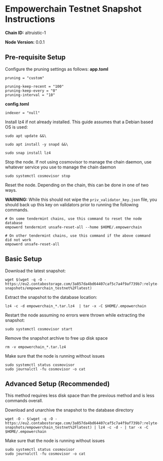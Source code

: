 # Empowerchain Testnet Snapshot Instructions
**Chain ID:** altruistic-1

**Node Version:** 0.0.1

## Pre-requisite Setup
Configure the pruning settings as follows:
**app.toml**
```
pruning = "custom"

pruning-keep-recent = "100"
pruning-keep-every = "0"
pruning-interval = "10"
```

**config.toml**
```
indexer = "null"
```

Install lz4 if not already installed. This guide assumes that a  Debian based OS is used:
```
sudo apt update &&\

sudo apt install -y snapd &&\

sudo snap install lz4
```

Stop the node. If not using cosmovisor to manage the chain daemon, use whatever service you use to manage the chain daemon
```
sudo systemctl cosmovisor stop
```

Reset the node. Depending on the chain, this can be done in one of two ways.

**WARNING:** While this should not wipe the `priv_validator_key.json` file, you should back up this key on validators prior to running the following commands.
```
# On some tendermint chains, use this command to reset the node database
empowerd tendermint unsafe-reset-all --home $HOME/.empowerchain

# On other tendermint chains, use this command if the above command did not work
empowerd unsafe-reset-all
```


## Basic Setup
Download the latest snapshot:
```
wget $(wget -q -O - https://eu2.contabostorage.com/3a857da4bd64407caf5c7a4f9af739b7:relyte-snapshots/empowerchain_testnet%2Flatest)
```

Extract the snapshot to the database location:
```
lz4 -c -d empowerchain_*.tar.lz4  | tar -x -C $HOME/.empowerchain
```

Restart the node assuming no errors were thrown while extracting the snapshot:
```
sudo systemctl cosmovisor start
```

Remove the snapshot archive to free up disk space
```
rm -v empowerchain_*.tar.lz4
```

Make sure that the node is running without issues
```
sudo systemctl status cosmovisor
sudo journalctl -fu cosmovisor -o cat
```

## Advanced Setup (Recommended)
This method requires less disk space than the previous method and is less commands overall.

Download and unarchive the snapshot to the database directory
```
wget -O - $(wget -q -O - https://eu2.contabostorage.com/3a857da4bd64407caf5c7a4f9af739b7:relyte-snapshots/empowerchain_testnet%2Flatest) | lz4 -c -d - | tar -x -C $HOME/.empowerchain
```

Make sure that the node is running without issues
```
sudo systemctl status cosmovisor
sudo journalctl -fu cosmovisor -o cat
```